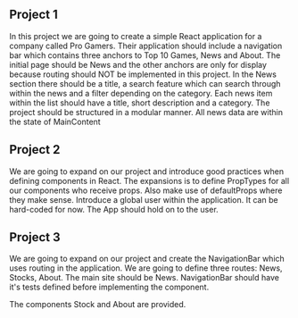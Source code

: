 ## Project 1
In this project we are going to create a simple React application for a company called Pro Gamers. Their application should include a navigation bar which contains three anchors to Top 10 Games, News and About. The initial page should be News and the other anchors are only for display because routing should NOT be implemented in this project. In the News section there should be a title, a search feature which can search through within the news and a filter depending on the category. Each news item within the list should have a title, short description and a category. The project should be structured in a modular manner. All news data are within the state of MainContent

## Project 2
We are going to expand on our project and introduce good practices when defining components in React. The expansions is to define PropTypes for all our components who receive props. Also make use of defaultProps where they make sense. Introduce a global user within the application. It can be hard-coded for now. The App should hold on to the user.

## Project 3
We are going to expand on our project and create the NavigationBar which uses routing in the application. We are going to define three routes: News, Stocks, About. The main site should be News. NavigationBar should have it's tests defined before implementing the component.

The components Stock and About are provided.
